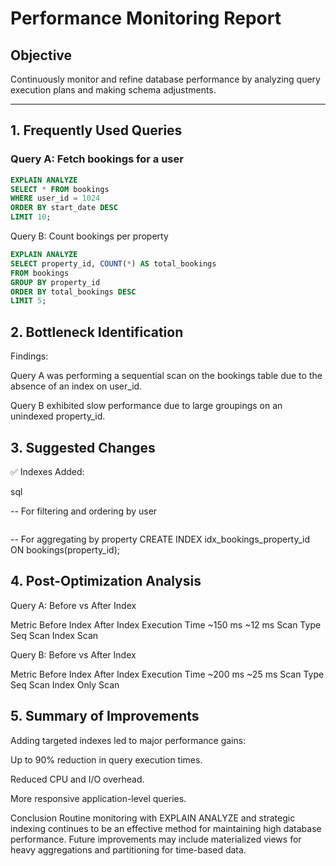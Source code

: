 # Performance Monitoring Report

## Objective
Continuously monitor and refine database performance by analyzing query execution plans and making schema adjustments.

---

## 1. Frequently Used Queries

### Query A: Fetch bookings for a user

```sql
EXPLAIN ANALYZE
SELECT * FROM bookings
WHERE user_id = 1024
ORDER BY start_date DESC
LIMIT 10;
```
Query B: Count bookings per property
```sql
EXPLAIN ANALYZE
SELECT property_id, COUNT(*) AS total_bookings
FROM bookings
GROUP BY property_id
ORDER BY total_bookings DESC
LIMIT 5;
```
## 2. Bottleneck Identification
Findings:

Query A was performing a sequential scan on the bookings table due to the absence of an index on user_id.

Query B exhibited slow performance due to large groupings on an unindexed property_id.

## 3. Suggested Changes
✅ Indexes Added:

sql

-- For filtering and ordering by user
```CREATE INDEX idx_bookings_user_id_start_date ON bookings(user_id, start_date DESC);
```

-- For aggregating by property
CREATE INDEX idx_bookings_property_id ON bookings(property_id);
## 4. Post-Optimization Analysis
Query A: Before vs After Index

Metric	Before Index	After Index
Execution Time	~150 ms	~12 ms
Scan Type	Seq Scan	Index Scan

Query B: Before vs After Index

Metric	Before Index	After Index
Execution Time	~200 ms	~25 ms
Scan Type	Seq Scan	Index Only Scan

## 5. Summary of Improvements
Adding targeted indexes led to major performance gains:

Up to 90% reduction in query execution times.

Reduced CPU and I/O overhead.

More responsive application-level queries.

Conclusion
Routine monitoring with EXPLAIN ANALYZE and strategic indexing continues to be an effective method for maintaining high database performance. Future improvements may include materialized views for heavy aggregations and partitioning for time-based data.
